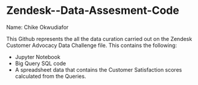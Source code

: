 # Zendesk--Data-Assesment-Code

Name: Chike Okwudiafor 

This Github represents the all the data curation carried out on the Zendesk Customer Advocacy Data Challenge file. 
This contains the following:
* Jupyter Notebook 
* Big Query SQL code
* A spreadsheet data that contains the Customer Satisfaction scores calculated from the Queries.

